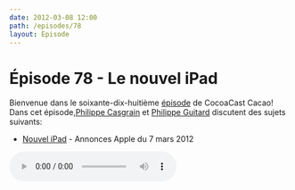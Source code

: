 ```yaml
---
date: 2012-03-08 12:00
path: /episodes/78
layout: Episode
---
```

# Épisode 78 - Le nouvel iPad
<p>Bienvenue dans le soixante-dix-huitième <a href="https://cacaocast.com/media/cacaocast_78.mp3" title="CocoaCast Cacao Episode 78">épisode</a> de CocoaCast Cacao! Dans cet épisode,<a href="http://www.twitter.com/philippec" title="Philippe Casgrain sur Twitter">Philippe Casgrain</a> et <a href="http://www.twitter.com/philippeguitard" title="Philippe Guitard sur Twitter">Philippe Guitard</a> discutent des sujets suivants:</p>
<ul><li><a href="http://www.apple.com/fr/ipad/" title="Nouvel iPad">Nouvel iPad</a> - Annonces Apple du 7 mars 2012</li>
</ul>
<p><audio controls><source src="https://cacaocast.com/media/cacaocast_78.mp3" type="audio/mpeg"><source src="https://cacaocast.com/media/cacaocast_78.mp3" type="audio/mp4">Votre navigateur ne supporte pas l'élément audio / Your browser does not support the audio element.</audio></p>

